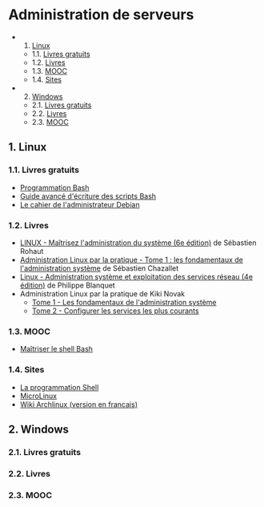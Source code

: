 # Administration de serveurs
<!-- vscode-markdown-toc -->
* 1. [Linux](#Linux)
	* 1.1. [Livres gratuits](#Livresgratuits)
	* 1.2. [Livres](#Livres)
	* 1.3. [MOOC](#MOOC)
	* 1.4. [Sites](#Sites)
* 2. [Windows](#Windows)
	* 2.1. [Livres gratuits](#Livresgratuits-1)
	* 2.2. [Livres](#Livres-1)
	* 2.3. [MOOC](#MOOC-1)

<!-- vscode-markdown-toc-config
	numbering=true
	autoSave=true
	/vscode-markdown-toc-config -->
<!-- /vscode-markdown-toc -->

##  1. <a name='Linux'></a>Linux

###  1.1. <a name='Livresgratuits'></a>Livres gratuits

- [Programmation Bash](https://upload.wikimedia.org/wikipedia/commons/1/1a/Programmation_Bash-fr.pdf)
- [Guide avancé d'écriture des scripts Bash](https://abs.traduc.org/abs-fr/)
- [Le cahier de l'administrateur Debian](https://debian-handbook.info/browse/fr-FR/stable/)

###  1.2. <a name='Livres'></a>Livres

- [LINUX - Maîtrisez l'administration du système (6e
  édition)](https://amzn.to/3e41hWE) de Sébastien Rohaut
- [Administration Linux par la pratique - Tome 1 : les fondamentaux de
  l'administration système](https://amzn.to/3QY8Igo) de Sébastien Chazallet
- [Linux - Administration système et exploitation des services réseau (4e
  édition)](https://amzn.to/3CC3L8D) de Philippe Blanquet
- Administration Linux par la pratique de Kiki Novak
  - [Tome 1 - Les fondamentaux de l'administration système](https://www.editions-eyrolles.com/Livre/9782212677386/administration-linux-par-la-pratique)
  - [Tome 2 - Configurer les services les plus courants](https://www.editions-eyrolles.com/Livre/9782212679496/administration-linux-par-la-pratique-tome-2)

###  1.3. <a name='MOOC'></a>MOOC

- [Maîtriser le shell Bash](https://www.fun-mooc.fr/fr/cours/maitriser-le-shell-bash/)

###  1.4. <a name='Sites'></a>Sites

- [La programmation Shell](https://frederic-lang.developpez.com/tutoriels/linux/prog-shell/)
- [MicroLinux](https://blog.microlinux.fr/)
- [Wiki Archlinux (version en francais)](https://wiki.archlinux.org/title/Main_page_(Fran%C3%A7ais))

##  2. <a name='Windows'></a>Windows

###  2.1. <a name='Livresgratuits-1'></a>Livres gratuits

###  2.2. <a name='Livres-1'></a>Livres

###  2.3. <a name='MOOC-1'></a>MOOC
